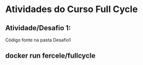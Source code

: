 # Atividades do Curso Full Cycle
## Atividade/Desafio 1:
Código fonte na pasta Desafio1
## docker run fercele/fullcycle

